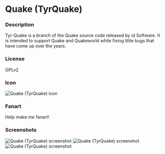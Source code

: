# Quake (TyrQuake)

### Description

Tyr-Quake is a branch of the Quake source code released by id Software. It is intended to support Quake and Quakeworld while fixing little bugs that have come up over the years.

### License

GPLv2

### Icon

![Quake (TyrQuake) icon](game.libretro.tyrquake/resources/icon.png)

### Fanart

Help make me fanart!

### Screenshots

![Quake (TyrQuake) screenshot](game.libretro.tyrquake/resources/screenshot-01.jpg)
![Quake (TyrQuake) screenshot](game.libretro.tyrquake/resources/screenshot-02.jpg)
![Quake (TyrQuake) screenshot](game.libretro.tyrquake/resources/screenshot-03.jpg)
